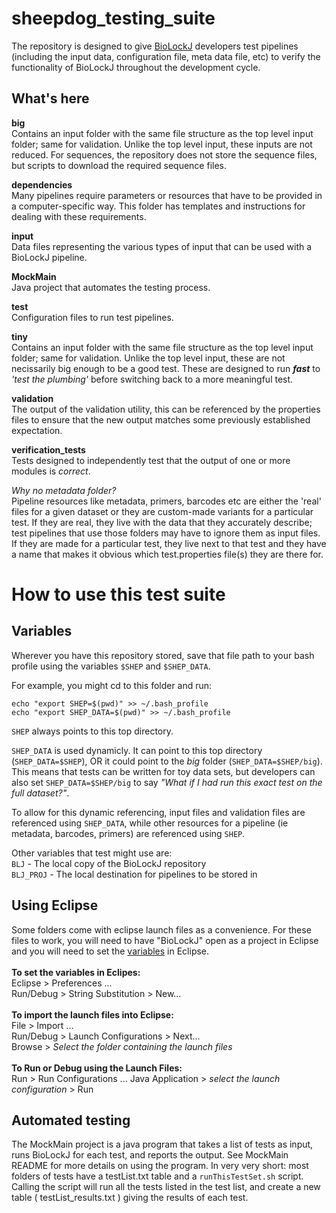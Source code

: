 # sheepdog_testing_suite

The repository is designed to give [BioLockJ](https://github.com/msioda/BioLockJ) developers test pipelines (including the input data, configuration file, meta data file, etc) to verify the functionality of BioLockJ throughout the development cycle.

## What's here

**big**<br>
Contains an input folder with the same file structure as the top level input folder; same for validation. Unlike the top level input, these inputs are not reduced.  For sequences, the repository does not store the sequence files, but scripts to download the required sequence files.

**dependencies**<br>
Many pipelines require parameters or resources that have to be provided in a computer-specific way.  This folder has templates and instructions for dealing with these requirements.

**input**<br>
Data files representing the various types of input that can be used with a BioLockJ pipeline.

**MockMain**<br>
Java project that automates the testing process.

**test**<br>
Configuration files to run test pipelines.

**tiny**<br>
Contains an input folder with the same file structure as the top level input folder; same for validation.  Unlike the top level input, these are not necissarily big enough to be a good test.  These are designed to run **_fast_** to _'test the plumbing'_ before switching back to a more meaningful test.

**validation**<br>
The output of the validation utility, this can be referenced by the properties files to ensure that the new output matches some previously established expectation.

**verification_tests**<br>
Tests designed to independently test that the output of one or more modules is *correct*. 

_Why no metadata folder?_<br>
Pipeline resources like metadata, primers, barcodes etc are either the 'real' files for a given dataset or they are custom-made variants for a particular test.  If they are real, they live with the data that they accurately describe; test pipelines that use those folders may have to ignore them as input files.  If they are made for a particular test, they live next to that test and they have a name that makes it obvious which test.properties file(s) they are there for.  

# How to use this test suite

## Variables

Wherever you have this repository stored, save that file path to your bash profile using the variables `$SHEP` and `$SHEP_DATA`.

For example, you might cd to this folder and run:
```
echo "export SHEP=$(pwd)" >> ~/.bash_profile
echo "export SHEP_DATA=$(pwd)" >> ~/.bash_profile
```

`SHEP` always points to this top directory.

`SHEP_DATA` is used dynamicly.  It can point to this top directory (`SHEP_DATA=$SHEP`), OR it could point to the _big_ folder (`SHEP_DATA=$SHEP/big`).  This means that tests can be written for toy data sets, but developers can also set `SHEP_DATA=$SHEP/big` to say _"What if I had run this exact test on the full dataset?"_.  

To allow for this dynamic referencing, input files and validation files are referenced using `SHEP_DATA`, while other resources for a pipeline (ie metadata, barcodes, primers) are referenced using `SHEP`.

Other variables that test might use are:<br>
`BLJ` - The local copy of the BioLockJ repository                    
`BLJ_PROJ` - The local destination for pipelines to be stored in

## Using Eclipse

Some folders come with eclipse launch files as a convenience.  For these files to work, you will need to have "BioLockJ" open as a project in Eclipse and you will need to set the [variables](https://github.com/IvoryC/sheepdog_testing_suite/blob/master/README.md#variables) in Eclipse.  <br>
<br>**To set the variables in Eclipes:**<br>
Eclipse > Preferences ...<br>
Run/Debug > String Substitution > New...<br>
<br>**To import the launch files into Eclipse:**<br>
File > Import ...<br>
Run/Debug > Launch Configurations > Next...<br>
Browse > _Select the folder containing the launch files_<br>
<br>**To Run or Debug using the Launch Files:**<br>
Run > Run Configurations ...
Java Application > _select the launch configuration_ > Run

## Automated testing

The MockMain project is a java program that takes a list of tests as input, runs BioLockJ for each test, and reports the output.  See MockMain README for more details on using the program.  In very very short: most folders of tests have a testList.txt table and a `runThisTestSet.sh` script.  Calling the script will run all the tests listed in the test list, and create a new table ( testList_results.txt ) giving the results of each test.  
